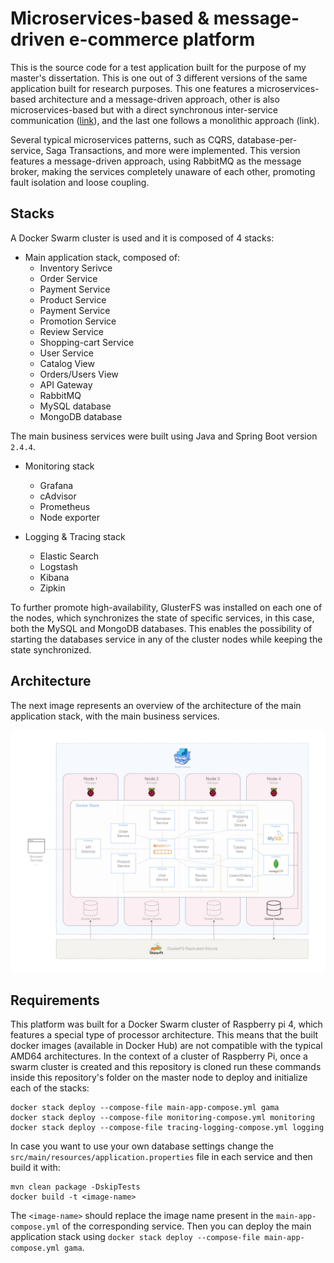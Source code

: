 # Microservices-based & message-driven e-commerce platform

This is the source code for a test application built for the purpose of my master's dissertation. 
This is one out of 3 different versions of the same application built for research purposes. This one features a microservices-based architecture and a message-driven approach, other is also microservices-based but with a direct synchronous inter-service communication ([link](https://github.com/leandrocosta16/gama-microservices-direct)), and the last one follows a monolithic approach (link).

Several typical microservices patterns, such as CQRS, database-per-service, 
Saga Transactions, and more were implemented. This version features a message-driven approach, 
using RabbitMQ as the message broker, making the services completely unaware of each other, 
promoting fault isolation and loose coupling.


## Stacks

A Docker Swarm cluster is used and it is composed of 4 stacks:
- Main application stack, composed of:
  - Inventory Serivce
  - Order Service 
  - Payment Service
  - Product Service
  - Payment Service
  - Promotion Service
  - Review Service
  - Shopping-cart Service
  - User Service
  - Catalog View
  - Orders/Users View
  - API Gateway
  - RabbitMQ
  - MySQL database
  - MongoDB database
  
The main business services were built using Java and Spring Boot version `2.4.4`.

- Monitoring stack
  - Grafana
  - cAdvisor
  - Prometheus
  - Node exporter
  
- Logging & Tracing stack
  - Elastic Search
  - Logstash
  - Kibana
  - Zipkin

To further promote high-availability, GlusterFS was installed on each one of the nodes, which synchronizes the state of specific services, in this case, both the MySQL and MongoDB databases. This enables the possibility of starting the databases service in any of the cluster nodes while keeping the state synchronized.
  
## Architecture

The next image represents an overview of the architecture of the main application stack, with the main business services.

![archietcture overview](https://raw.githubusercontent.com/leandrocosta16/gama-microservices/main/imgs/arch-overview.JPG)

## Requirements

This platform was built for a Docker Swarm cluster of Raspberry pi 4, which features a special type of processor architecture. 
This means that the built docker images (available in Docker Hub) are not compatible with the typical AMD64 architectures. 
In the context of a cluster of Raspberry Pi, once a swarm cluster is created and this repository is cloned run these commands inside this repository's
folder on the master node to deploy and initialize each of the stacks:

```
docker stack deploy --compose-file main-app-compose.yml gama
docker stack deploy --compose-file monitoring-compose.yml monitoring
docker stack deploy --compose-file tracing-logging-compose.yml logging
```

In case you want to use your own database settings change the `src/main/resources/application.properties` file in each service and then build it with:

```
mvn clean package -DskipTests  
docker build -t <image-name>
```
The `<image-name>` should replace the image name present in the `main-app-compose.yml` of the corresponding service. Then you can deploy the main application stack 
using `docker stack deploy --compose-file main-app-compose.yml gama`.


